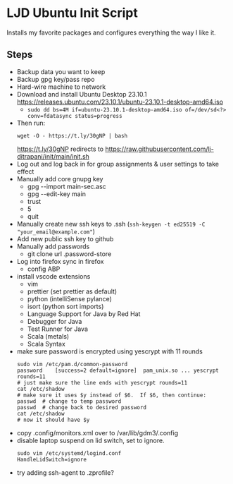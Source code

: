 LJD Ubuntu Init Script
===============================================================================

Installs my favorite packages and configures everything the way I like it.


Steps
-----

- Backup data you want to keep
- Backup gpg key/pass repo
- Hard-wire machine to network
- Download and install Ubuntu Desktop 23.10.1
  <https://releases.ubuntu.com/23.10.1/ubuntu-23.10.1-desktop-amd64.iso>
    - `sudo dd bs=4M if=ubuntu-23.10.1-desktop-amd64.iso of=/dev/sd<?> conv=fdatasync status=progress`
- Then run:
    ```
    wget -O - https://t.ly/30gNP | bash
    ```
    <https://t.ly/30gNP> redirects to
    <https://raw.githubusercontent.com/lj-ditrapani/init/main/init.sh>
- Log out and log back in for group assignments & user settings to take effect
- Manually add core gnupg key
    - gpg --import main-sec.asc
    - gpg --edit-key main
    - trust
    - 5
    - quit
- Manually create new ssh keys to .ssh (`ssh-keygen -t ed25519 -C "your_email@example.com"`)
- Add new public ssh key to github
- Manually add passwords
    - git clone url .password-store
- Log into firefox sync in firefox
    - config ABP
- install vscode extensions
    - vim
    - prettier (set prettier as default)
    - python (intelliSense pylance)
    - isort (python sort imports)
    - Language Support for Java by Red Hat
    - Debugger for Java
    - Test Runner for Java
    - Scala (metals)
    - Scala Syntax
- make sure password is encrypted using yescrypt with 11 rounds
    ```
    sudo vim /etc/pam.d/common-password
    password	[success=2 default=ignore]	pam_unix.so ... yescrypt rounds=11
    # just make sure the line ends with yescrypt rounds=11
    cat /etc/shadow
    # make sure it uses $y instead of $6.  If $6, then continue:
    passwd  # change to temp password
    passwd  # change back to desired password
    cat /etc/shadow
    # now it should have $y
    ```
- copy .config/monitors.xml over to /var/lib/gdm3/.config
- disable laptop suspend on lid switch, set to ignore.
    ```
    sudo vim /etc/systemd/logind.conf
    HandleLidSwitch=ignore
    ```
- try adding ssh-agent to .zprofile?
